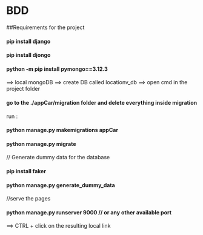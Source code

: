 # BDD
##Requirements for the project

#### pip install django
#### pip install djongo
#### python -m pip install pymongo==3.12.3

==> local mongoDB
==> create DB called locationv_db
==> open cmd in the project folder

#### go to the ./appCar/migration folder and delete everything inside migration 
run :
#### python manage.py makemigrations appCar
#### python manage.py migrate

// Generate dummy data for the database
#### pip install faker 
#### python manage.py generate_dummy_data

//serve the pages
#### python manage.py runserver 9000  // or any other available port
			

==> CTRL + click on the resulting local link
